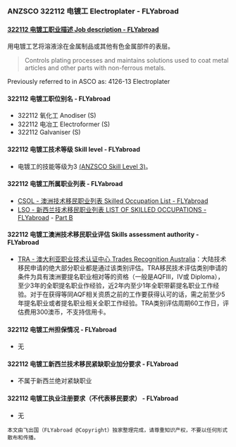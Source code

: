 ### ANZSCO 322112 电镀工 Electroplater - FLYabroad ###

#### [322112 电镀工职业描述 Job description - FLYabroad](http://www.flyabroadvisa.com/anzsco/3221.html#322112)

用电镀工艺将溶液涂在金属制品或其他有色金属部件的表层。

> Controls plating processes and maintains solutions used to coat metal articles and other parts with non-ferrous metals.

Previously referred to in ASCO as:
4126-13 Electroplater

#### 322112 电镀工职位别名 - FLYabroad
 
- 322112 氧化工 Anodiser (S)
- 322112 电冶工 Electroformer (S)
- 322112	 Galvaniser (S)

#### 322112 电镀工技术等级 Skill level - FLYabroad

- 电镀工的技能等级为3 [(ANZSCO Skill Level 3)](http://www.flyabroadvisa.com/anzsco/)。

#### 322112 电镀工所属职业列表 - FLYabroad

- [CSOL - 澳洲技术移民职业列表 Skilled Occupation List - FLYabroad](http://www.flyabroadvisa.com/sol/)
- [LSO - 新西兰技术移民职业列表 LIST OF SKILLED OCCUPATIONS - FLYabroad](http://nz.flyabroadvisa.com/lso/) - [Part B](partb)

#### 322112 电镀工澳洲技术移民职业评估 Skills assessment authority - FLYabroad

- [TRA - 澳大利亚职业技术认证中心 Trades Recognition Australia](http://www.flyabroadvisa.com/ass/tra.html)：大陆技术移民申请的绝大部分职业都是通过该类别评估。TRA移民技术评估类别申请的条件为具有澳洲要提名职业相对等的资格（一般是AQFIII，IV或 Diploma），至少3年的全职提名职业作经验，近2年内至少1年全职带薪提名职业工作经验。对于在获得等同AQF相关资质之前的工作要获得认可的话，需之前至少5年提名职业或者提名职业相关全职工作经验。TRA类别评估周期60工作日，评估费用300澳币，不支持信用卡。

#### 322112 电镀工州担保情况 - FLYabroad

- 无

#### 322112 电镀工新西兰技术移民紧缺职业加分要求 - FLYabroad

- 不属于新西兰绝对紧缺职业

#### 322112 电镀工执业注册要求（不代表移民要求） - FLYabroad

- 无

`本文由飞出国（FLYabroad @Copyright）独家整理完成，请尊重知识产权，不要以任何形式散布和传播。`